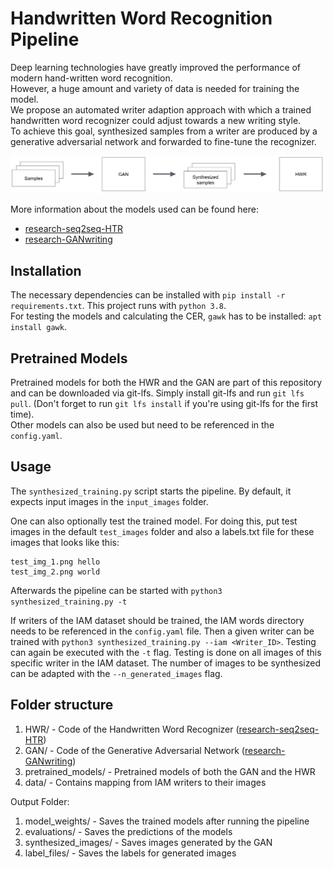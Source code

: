 # Handwritten Word Recognition Pipeline

Deep learning technologies have greatly improved the performance of modern hand-written  word  recognition.   
However, a huge amount and variety of data is needed for training the model.  
We propose an automated writer adaption approach with  which  a  trained  handwritten  word  recognizer  could  adjust  towards  a  new  writing style.  
To achieve this goal, synthesized samples from a writer are produced by a generative adversarial network and forwarded to fine-tune the recognizer. 

![](pipeline.jpg)

More information about the models used can be found here:

* [research-seq2seq-HTR](http://www.cvc.uab.es/~marcal/pdfs/GCPR18.pdf)
* [research-GANwriting](https://arxiv.org/abs/2003.02567)

## Installation

The necessary dependencies can be installed with `pip install -r requirements.txt`. This project runs with `python 3.8`.  
For testing the models and calculating the CER, `gawk` has to be installed: `apt install gawk`.

## Pretrained Models
Pretrained models for both the HWR and the GAN are part of this repository and can be downloaded via git-lfs. 
Simply install git-lfs and run `git lfs pull`. (Don't forget to run `git lfs install` if you're using git-lfs for the first time).  
Other models can also be used but need to be referenced in the `config.yaml`.
## Usage
The `synthesized_training.py` script starts the pipeline. By default, it expects input images in the `input_images` folder.

One can also optionally test the trained model. 
For doing this, put test images in the default `test_images` folder and also a labels.txt file for these images that looks like this:
```
test_img_1.png hello
test_img_2.png world
```
Afterwards the pipeline can be started with `python3 synthesized_training.py -t`

If writers of the IAM dataset should be trained, the IAM words directory needs to be referenced in the `config.yaml` file.
Then a given writer can be trained with `python3 synthesized_training.py --iam <Writer_ID>`. 
Testing can again be executed with the `-t` flag. 
Testing is done on all images of this specific writer in the IAM dataset.
The number of images to be synthesized can be adapted with the `--n_generated_images` flag.


## Folder structure 
1. HWR/ - Code of the Handwritten Word Recognizer ([research-seq2seq-HTR](https://github.com/omni-us/research-seq2seq-HTR))
2. GAN/ - Code of the Generative Adversarial Network ([research-GANwriting](https://github.com/omni-us/research-GANwriting))
3. pretrained_models/ - Pretrained models of both the GAN and the HWR
4. data/ - Contains mapping from IAM writers to their images

Output Folder:
1. model_weights/ - Saves the trained models after running the pipeline
2. evaluations/ - Saves the predictions of the models
3. synthesized_images/ - Saves images generated by the GAN
4. label_files/ - Saves the labels for generated images
